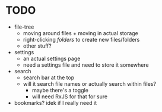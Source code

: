 # TODO

- file-tree
  - moving around files + moving in actual storage
  - right-clicking _folders_ to create new files/folders
  - other stuff?
- settings
  - an actual settings page
  - need a settings file and need to store it somewhere
- search
  - search bar at the top
  - will it search file names or actually search within files?
    - maybe there's a toggle
    - will need RxJS for that for sure
- bookmarks? idek if I really need it
